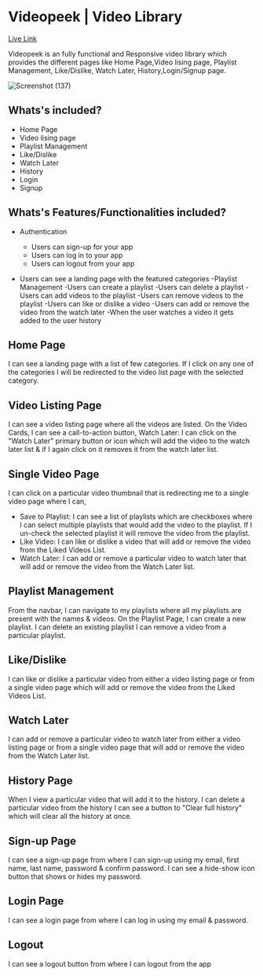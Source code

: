 # Videopeek | Video Library

[Live Link](https://videopeek.vercel.app/)

Videopeek is an fully functional and Responsive video library which provides the different pages like Home Page,Video lising page, Playlist Management, Like/Dislike, Watch Later, History,Login/Signup page.

![Screenshot (137)](https://user-images.githubusercontent.com/88363801/161869477-0c1d5ad5-7be9-48be-8753-36c5aa76daae.png)



## Whats's included?
- Home Page
- Video lising page
- Playlist Management
- Like/Dislike
- Watch Later
- History
- Login
- Signup

## Whats's Features/Functionalities included?

 - Authentication
      - Users can sign-up for your app
      - Users can log in to your app
      - Users can logout from your app

 - Users can see a landing page with the featured categories
 -Playlist Management
    -Users can create a playlist
    -Users can delete a playlist
    -Users can add videos to the playlist
    -Users can remove videos to the playlist
 -Users can like or dislike a video
 -Users can add or remove the video from the watch later
 -When the user watches a video it gets added to the user history
 
## Home Page
I can see a landing page with a list of few categories.
If I click on any one of the categories I will be redirected to the video list page with the selected category.

## Video Listing Page
I can see a video listing page where all the videos are listed.
On the Video Cards, I can see a call-to-action button,
Watch Later: I can click on the "Watch Later" primary button or icon which will add the video to the watch later list & if I again click on it removes it from the watch later list.
## Single Video Page
I can click on a particular video thumbnail that is redirecting me to a single video page where I can,
- Save to Playlist: I can see a list of playlists which are checkboxes where I can select multiple playlists that would add the video to the playlist. If I un-check the selected playlist it will remove the video from the playlist.
- Like Video: I can like or dislike a video that will add or remove the video from the Liked Videos List.
- Watch Later: I can add or remove a particular video to watch later that will add or remove the video from the Watch Later list.
## Playlist Management
From the navbar, I can navigate to my playlists where all my playlists are present with the names & videos.
On the Playlist Page,
I can create a new playlist.
I can delete an existing playlist
I can remove a video from a particular playlist.

## Like/Dislike
I can like or dislike a particular video from either a video listing page or from a single video page which will add or remove the video from the Liked Videos List.

## Watch Later
I can add or remove a particular video to watch later from either a video listing page or from a single video page that will add or remove the video from the Watch Later list.

## History Page
When I view a particular video that will add it to the history.
I can delete a particular video from the history
I can see a button to "Clear full history" which will clear all the history at once.

## Sign-up Page
I can see a sign-up page from where I can sign-up using my email, first name, last name, password & confirm password.
I can see a hide-show icon button that shows or hides my password.

## Login Page
I can see a login page from where I can log in using my email & password.

## Logout
I can see a logout button from where I can logout from the app
